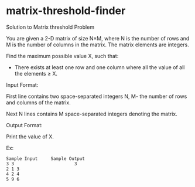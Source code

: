 # matrix-threshold-finder
Solution to Matrix threshold Problem

You are given a 2-D matrix of size N×M, where N is the number of rows and M is the number of
columns in the matrix. The matrix elements are integers.

Find the maximum possible value X, such that:

- There exists at least one row and one column where all the value of all the elements ≥ X.

Input Format:

First line contains two space-separated integers N, M- the number of rows and columns of the
matrix.

Next N lines contains M space-separated integers denoting the matrix.

Output Format:

Print the value of X.

Ex:

```
Sample Input     Sample Output
3 3                       3
2 1 3
4 2 4
5 9 6
```

